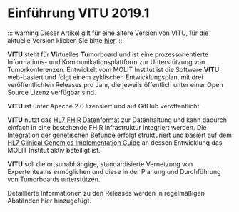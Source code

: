 # Einführung VITU 2019.1

::: warning
Dieser Artikel gilt für eine ältere Version von VITU, für die aktuelle Version klicken Sie bitte [hier](/v2019.2/guide).
:::

<print-header/>

**VITU** steht für **Vi**rtuelles **Tu**morboard und ist eine prozessorientierte Informations- und Kommunikationsplattform zur Unterstützung von Tumorkonferenzen. Entwickelt vom MOLIT Institut ist die Software **VITU** web-basiert und folgt einem zyklischen Entwicklungsplan, mit drei veröffentlichten Releases pro Jahr, die jeweils öffentlich unter einer Open Source Lizenz verfügbar sind.

**VITU** ist unter Apache 2.0 lizensiert und auf GitHub veröffentlicht.

**VITU** nutzt das [HL7 FHIR Datenformat](http://hl7.org/fhir/) zur Datenhaltung und kann dadurch einfach in eine bestehende FHIR Infrastruktur integriert werden. Die Integration der genetischen Befunde erfolgt strukturiert und basiert auf dem [HL7 Clinical Genomics Implementation Guide](http://build.fhir.org/ig/HL7/genomics-reporting/) an dessen Entwicklung das MOLIT Institut aktiv beteiligt ist.  

**VITU** soll die ortsunabhängige, standardisierte Vernetzung von Expertenteams ermöglichen und diese in der Planung und Durchführung von Tumorboards unterstützen.

Detaillierte Informationen zu den Releases werden in regelmäßigen Abständen hier hinzugefügt.

<pdf-download />
